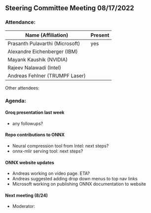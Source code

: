 ## Steering Committee Meeting 08/17/2022

### Attendance:

| Name (Affiliation)              | Present  |
| ------------------------------- | -------- |
| Prasanth Pulavarthi (Microsoft) | yes   |
| Alexandre Eichenberger (IBM)    |    |
| Mayank Kaushik (NVIDIA)         |    |
| Rajeev Nalawadi (Intel)         |    |
| Andreas Fehlner (TRUMPF Laser)  |    |

Other attendees: 

### Agenda:

  #### Groq presentation last week 
  - any followups?  

  #### Repo contributions to ONNX
  - Neural compression tool from Intel: next steps?
  - onnx-mlir serving tool: next steps?

  #### ONNX website updates
  - Andreas working on video page. ETA?
  - Andreas suggested adding drop down menus to top nav links
  - Microsoft working on publishing ONNX documentation to website
   
  #### Next meeting (8/24)
  - Moderator:  
  
